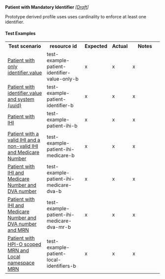 **Patient with Mandatory Identifier** *[[Draft](http://hl7.org/fhir/r4/valueset-publication-status.html)]*

Prototype derived profile uses uses cardinality to enforce at least one identifier.

#### Test Examples

<table class="list" style="width:100%">
    <colgroup>
       <col span="1" style="width: 19%;"/>
       <col span="1" style="width: 25%;"/>
       <col span="1" style="width: 10%;"/>
       <col span="1" style="width: 10%;"/>
       <col span="1" style="width: 20%;"/>
    </colgroup>
	<tbody>
      <tr>
        <th>Test scenario</th>
        <th>resource id</th>
        <th>Expected</th>
        <th>Actual</th>
		<th>Notes</th>
      </tr>
      <tr>
        <td><a href="Patient-test-example-patient-identifier-value-only-b.html">Patient with only identifier.value</a></td>
        <td>test-example-patient-identifier-value-only-b</td>
        <td>x</td>
        <td>x</td>
        <td>x</td>
      </tr>
      <tr>
        <td><a href="Patient-test-example-patient-identifier-b.html">Patient with identifier.value and system (uuid)</a></td>
        <td>test-example-patient-identifier-b</td>
        <td>x</td>
        <td>x</td>
        <td>x</td>
      </tr>
      <tr>
        <td><a href="Patient-test-example-patient-ihi-b.html">Patient with IHI</a></td>
        <td>test-example-patient-ihi-b</td>
        <td>x</td>
        <td>x</td>
        <td>x</td>
      </tr>
      <tr>
        <td><a href="Patient-test-example-patient-ihi-medicare-b.html">Patient with a valid IHI and a non-valid IHI and Medicare Number</a></td>
        <td>test-example-patient-ihi-medicare-b</td>
        <td>x</td>
        <td>x</td>
        <td>x</td>
      </tr>
      <tr>
        <td><a href="Patient-test-example-patient-ihi-medicare-dva-b.html">Patient with IHI and Medicare Number and DVA number</a></td>
        <td>test-example-patient-ihi-medicare-dva-b</td>
        <td>x</td>
        <td>x</td>
        <td>x</td>
      </tr>
      <tr>
        <td><a href="Patient-test-example-patient-ihi-medicare-dva-mr-b.html">Patient with IHI and Medicare Number and DVA number and MRN</a></td>
        <td>test-example-patient-ihi-medicare-dva-mr-b</td>
        <td>x</td>
        <td>x</td>
        <td>x</td>
      </tr>
      <tr>
        <td><a href="Patient-test-example-patient-local-identifiers-b.html">Patient with HPI-O scoped MRN and Local namespace MRN</a></td>
        <td>test-example-patient-local-identifiers-b</td>
        <td>x</td>
        <td>x</td>
        <td>x</td>
      </tr>
    </tbody>
</table>